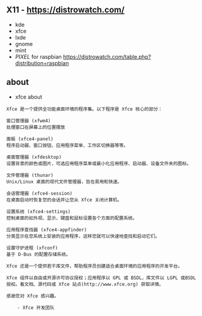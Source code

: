 ## X11  - https://distrowatch.com/

- kde
- xfce 
- lxde
- gnome
- mint
- *PIXEL* for raspbian https://distrowatch.com/table.php?distribution=raspbian


## about
- xfce about
```
Xfce 是一个提供全功能桌面环境的程序集。以下程序是 Xfce 核心的部分：

窗口管理器 (xfwm4)
处理窗口在屏幕上的位置摆放

面板 (xfce4-panel)
程序启动器、窗口按钮、应用程序菜单、工作区切换器等等。

桌面管理器 (xfdesktop)
设置背景的颜色或图片，可选应用程序菜单或最小化应用程序、启动器、设备文件夹的图标。

文件管理器 (thunar)
Unix/Linux 桌面的现代文件管理器，旨在易用和快速。

会话管理器 (xfce4-session)
在桌面启动时恢复您的会话并让您从 Xfce 关闭计算机。

设置系统 (xfce4-settings)
控制桌面的如外观、显示、键盘和鼠标设置各个方面的配置系统。

应用程序查找器 (xfce4-appfinder)
分类显示在您系统上安装的应用程序，这样您就可以快速地查找和启动它们。

设置守护进程 (xfconf)
基于 D-Bus 的配置存储系统。

Xfce 还是一个提供若干库文件，帮助程序员创建适合桌面环境的应用程序的开发平台。

Xfce 组件以自由或开源许可协议授权；应用程序以 GPL 或 BSDL，库文件以 LGPL 或BSDL 授权。看文档、源代码或 Xfce 站点(http://www.xfce.org) 获取详情。

感谢您对 Xfce 感兴趣。

	- Xfce 开发团队

```
